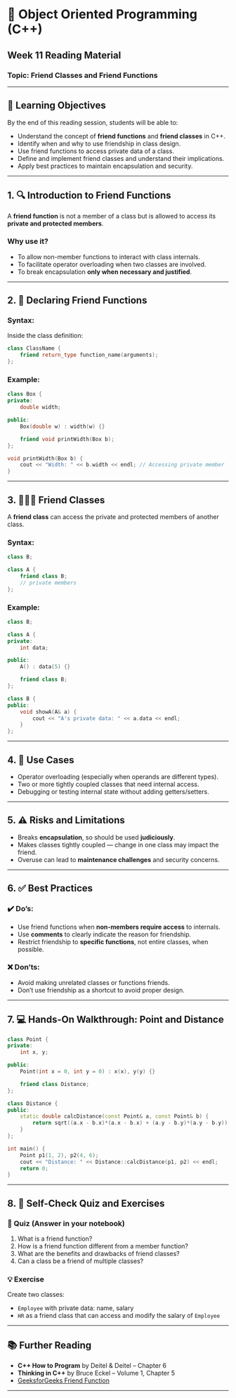 
# 📘 Object Oriented Programming (C++)  
## Week 11 Reading Material  
### Topic: **Friend Classes and Friend Functions**

---

## 🔰 Learning Objectives

By the end of this reading session, students will be able to:

- Understand the concept of **friend functions** and **friend classes** in C++.
- Identify when and why to use friendship in class design.
- Use friend functions to access private data of a class.
- Define and implement friend classes and understand their implications.
- Apply best practices to maintain encapsulation and security.

---

## 1. 🔍 Introduction to Friend Functions

A **friend function** is not a member of a class but is allowed to access its **private and protected members**.

### Why use it?
- To allow non-member functions to interact with class internals.
- To facilitate operator overloading when two classes are involved.
- To break encapsulation **only when necessary and justified**.

---

## 2. 🔧 Declaring Friend Functions

### Syntax:
Inside the class definition:

```cpp
class ClassName {
    friend return_type function_name(arguments);
};
```

### Example:

```cpp
class Box {
private:
    double width;

public:
    Box(double w) : width(w) {}

    friend void printWidth(Box b);
};

void printWidth(Box b) {
    cout << "Width: " << b.width << endl; // Accessing private member
}
```

---

## 3. 🧑‍🤝‍🧑 Friend Classes

A **friend class** can access the private and protected members of another class.

### Syntax:
```cpp
class B;

class A {
    friend class B;
    // private members
};
```

### Example:

```cpp
class B;

class A {
private:
    int data;

public:
    A() : data(5) {}

    friend class B;
};

class B {
public:
    void showA(A& a) {
        cout << "A's private data: " << a.data << endl;
    }
};
```

---

## 4. 📌 Use Cases

- Operator overloading (especially when operands are different types).
- Two or more tightly coupled classes that need internal access.
- Debugging or testing internal state without adding getters/setters.

---

## 5. ⚠️ Risks and Limitations

- Breaks **encapsulation**, so should be used **judiciously**.
- Makes classes tightly coupled — change in one class may impact the friend.
- Overuse can lead to **maintenance challenges** and security concerns.

---

## 6. ✅ Best Practices

### ✔️ Do’s:
- Use friend functions when **non-members require access** to internals.
- Use **comments** to clearly indicate the reason for friendship.
- Restrict friendship to **specific functions**, not entire classes, when possible.

### ❌ Don’ts:
- Avoid making unrelated classes or functions friends.
- Don’t use friendship as a shortcut to avoid proper design.

---

## 7. 💻 Hands-On Walkthrough: Point and Distance

```cpp
class Point {
private:
    int x, y;

public:
    Point(int x = 0, int y = 0) : x(x), y(y) {}

    friend class Distance;
};

class Distance {
public:
    static double calcDistance(const Point& a, const Point& b) {
        return sqrt((a.x - b.x)*(a.x - b.x) + (a.y - b.y)*(a.y - b.y));
    }
};

int main() {
    Point p1(1, 2), p2(4, 6);
    cout << "Distance: " << Distance::calcDistance(p1, p2) << endl;
    return 0;
}
```

---

## 8. 🧪 Self-Check Quiz and Exercises

### 📝 Quiz (Answer in your notebook)

1. What is a friend function?
2. How is a friend function different from a member function?
3. What are the benefits and drawbacks of friend classes?
4. Can a class be a friend of multiple classes?

### 💡 Exercise

Create two classes:
- `Employee` with private data: name, salary
- `HR` as a friend class that can access and modify the salary of `Employee`

---

## 📚 Further Reading

- **C++ How to Program** by Deitel & Deitel – Chapter 6  
- **Thinking in C++** by Bruce Eckel – Volume 1, Chapter 5  
- [GeeksforGeeks Friend Function](https://www.geeksforgeeks.org/friend-class-function-cpp/)

---
